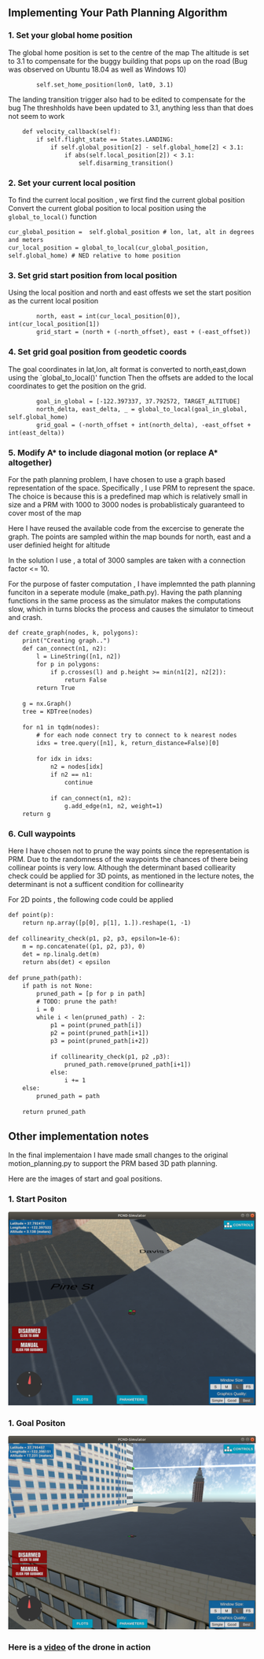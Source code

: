 ## Implementing Your Path Planning Algorithm

### 1. Set your global home position

The global home position is set to the centre of the map
The altitude is set to 3.1 to compensate for the buggy building that pops up on the road
(Bug was observed on Ubuntu 18.04 as well as Windows 10)

```
        self.set_home_position(lon0, lat0, 3.1)
```
The landing transition trigger also had to be edited to compensate for the bug
The threshholds have been updated to 3.1, anything less than that does not seem to work
```
    def velocity_callback(self):
        if self.flight_state == States.LANDING:
            if self.global_position[2] - self.global_home[2] < 3.1:
                if abs(self.local_position[2]) < 3.1:
                    self.disarming_transition()
```

### 2. Set your current local position

To find the current local position , we first find the current global position
Convert the current global position to local position using the `global_to_local()` function 

```
cur_global_position =  self.global_position # lon, lat, alt in degrees and meters
cur_local_position = global_to_local(cur_global_position, self.global_home) # NED relative to home position
```

### 3. Set grid start position from local position

Using the local position and north and east offests we set the start position as the current local position

```
        north, east = int(cur_local_position[0]), int(cur_local_position[1])
        grid_start = (north + (-north_offset), east + (-east_offset))
```

### 4. Set grid goal position from geodetic coords

The goal coordinates in lat,lon, alt format is converted to north,east,down using the `global_to_local()' function
Then the offsets are added to the local coordinates to get the position on the grid.

```
        goal_in_global = [-122.397337, 37.792572, TARGET_ALTITUDE]
        north_delta, east_delta, _ = global_to_local(goal_in_global, self.global_home)
        grid_goal = (-north_offset + int(north_delta), -east_offset + int(east_delta))
```

### 5. Modify A* to include diagonal motion (or replace A* altogether)

For the path planning problem, I have chosen to use a graph based representation of the space.
Specifically , I use PRM to represent the space. The choice is because this is a predefined map which is relatively small in size and a PRM with 1000 to 3000 nodes is probablisticaly guaranteed to cover most of the map

Here I have reused the available code from the excercise to generate the graph.
The points are sampled within the map bounds for north, east and a user definied height for altitude

In the solution I use , a total of 3000 samples are taken with a connection factor <= 10.

For the purpose of faster computation , I have implemnted the path planning funciton in a seperate module (make_path.py). Having the path planning functions in the same process as the simulator makes the computations slow, which in turns blocks the process and causes the simulator to timeout and crash.

```
def create_graph(nodes, k, polygons):
    print("Creating graph..")
    def can_connect(n1, n2):
        l = LineString([n1, n2])
        for p in polygons:
            if p.crosses(l) and p.height >= min(n1[2], n2[2]):
                return False
        return True

    g = nx.Graph()
    tree = KDTree(nodes)

    for n1 in tqdm(nodes):
        # for each node connect try to connect to k nearest nodes
        idxs = tree.query([n1], k, return_distance=False)[0]
        
        for idx in idxs:
            n2 = nodes[idx]
            if n2 == n1:
                continue
                
            if can_connect(n1, n2):
                g.add_edge(n1, n2, weight=1)
    return g
```

### 6. Cull waypoints 

Here I have chosen not to prune the way points since the representation is PRM.
Due to the randomness of the waypoints the chances of there being collinear points is very low.
Although the determinant based colliearity check could be applied for 3D points, as mentioned in the lecture notes, the determinant is not a sufficent condition for collinearity

For 2D points , the following code could be applied

```
def point(p):
    return np.array([p[0], p[1], 1.]).reshape(1, -1)

def collinearity_check(p1, p2, p3, epsilon=1e-6):   
    m = np.concatenate((p1, p2, p3), 0)
    det = np.linalg.det(m)
    return abs(det) < epsilon

def prune_path(path):
    if path is not None:
        pruned_path = [p for p in path]
        # TODO: prune the path!
        i = 0
        while i < len(pruned_path) - 2:
            p1 = point(pruned_path[i])
            p2 = point(pruned_path[i+1])
            p3 = point(pruned_path[i+2])
            
            if collinearity_check(p1, p2 ,p3):
                pruned_path.remove(pruned_path[i+1])
            else:
                i += 1
    else:
        pruned_path = path
        
    return pruned_path

```

## Other implementation notes

In the final implementaion I have made small changes to the original motion_planning.py to support the PRM based 3D path planning.

Here are the images of start and goal positions.


### 1. Start Positon
![Drone Start Position](./misc/start_drone.png)

### 1. Goal Positon
![Drone Goal Position](./misc/goal_drone.png)

### Here is a <a href="./misc/drone_flight_video.mkv">video</a> of the drone in action

